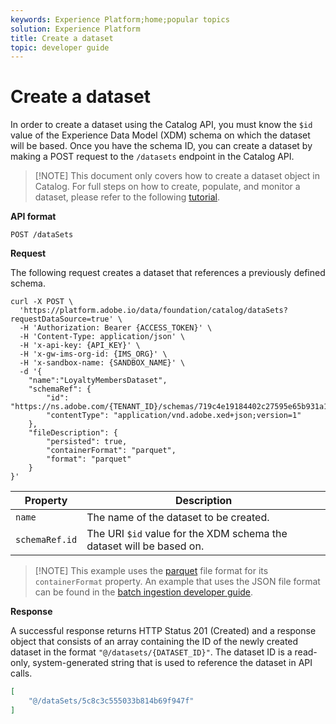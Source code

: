 ```yaml
---
keywords: Experience Platform;home;popular topics
solution: Experience Platform
title: Create a dataset
topic: developer guide
---
```


# Create a dataset

In order to create a dataset using the Catalog API, you must know the `$id` value of the Experience Data Model (XDM) schema on which the dataset will be based. Once you have the schema ID, you can create a dataset by making a POST request to the `/datasets` endpoint in the Catalog API.

>[!NOTE] This document only covers how to create a dataset object in Catalog. For full steps on how to create, populate, and monitor a dataset, please refer to the following [tutorial](../datasets/create-dataset.md).

**API format**

```HTTP
POST /dataSets
```

**Request**

The following request creates a dataset that references a previously defined schema.

```SHELL
curl -X POST \
  'https://platform.adobe.io/data/foundation/catalog/dataSets?requestDataSource=true' \
  -H 'Authorization: Bearer {ACCESS_TOKEN}' \
  -H 'Content-Type: application/json' \
  -H 'x-api-key: {API_KEY}' \
  -H 'x-gw-ims-org-id: {IMS_ORG}' \
  -H 'x-sandbox-name: {SANDBOX_NAME}' \
  -d '{
    "name":"LoyaltyMembersDataset",
    "schemaRef": {
        "id": "https://ns.adobe.com/{TENANT_ID}/schemas/719c4e19184402c27595e65b931a142b",
        "contentType": "application/vnd.adobe.xed+json;version=1"
    },
    "fileDescription": {
        "persisted": true,
        "containerFormat": "parquet",
        "format": "parquet"
    }
}'
```

| Property | Description |
| --- | --- |
| `name` | The name of the dataset to be created. |
| `schemaRef.id` | The URI `$id` value for the XDM schema the dataset will be based on. |

>[!NOTE] This example uses the [parquet](https://parquet.apache.org/documentation/latest/) file format for its `containerFormat` property. An example that uses the JSON file format can be found in the [batch ingestion developer guide](../../ingestion/batch-ingestion/api/getting-started.md).

**Response**

A successful response returns HTTP Status 201 (Created) and a response object that consists of an array containing the ID of the newly created dataset in the format `"@/datasets/{DATASET_ID}"`. The dataset ID is a read-only, system-generated string that is used to reference the dataset in API calls.

```JSON
[
    "@/dataSets/5c8c3c555033b814b69f947f"
]
```
